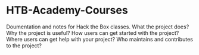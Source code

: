 # HTB-Academy-Courses
Doumentation and notes for Hack the Box classes.
What the project does?
Why the project is useful?
How users can get started with the project?
Where users can get help with your project?
Who maintains and contributes to the project?
